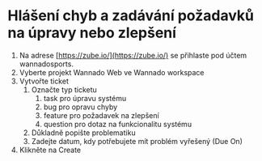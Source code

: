 # Hlášení chyb a zadávání požadavků na úpravy nebo zlepšení

1. Na adrese [https://zube.io/](https://zube.io/) se přihlaste pod účtem wannadosports.
2. Vyberte projekt Wannado Web ve Wannado workspace
3. Vytvořte ticket
   1. Označte typ ticketu 
      1. task pro úpravu systému
      2. bug pro opravu chyby
      3. feature pro požadavek na zlepšení
      4. question pro dotaz na funkcionalitu systému
   2. Důkladně popište problematiku
   3. Zadejte datum, kdy potřebujete mít problém vyřešený \(Due On\)
4. Klikněte na Create



